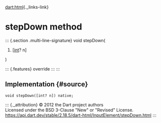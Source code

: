 [dart:html](../../dart-html/dart-html-library){._links-link}

stepDown method
===============

::: {.section .multi-line-signature}
void stepDown(

1.  \[[int](../../dart-core/int-class)? n\]

)

::: {.features}
override
:::
:::

Implementation {#source}
--------------

``` {.language-dart data-language="dart"}
void stepDown([int? n]) native;
```

::: {._attribution}
© 2012 the Dart project authors\
Licensed under the BSD 3-Clause \"New\" or \"Revised\" License.\
<https://api.dart.dev/stable/2.18.5/dart-html/InputElement/stepDown.html>
:::
